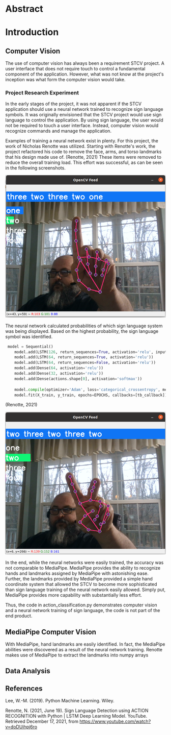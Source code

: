 # Abstract

# Introduction

## Computer Vision 

The use of computer vision has always been a requirement STCV project. A user interface that does not require touch to control a fundamental component of the application. However, what was not know at the project's inception was what form the computer vision would take.

### Project Research Experiment

In the early stages of the project, it was not apparent if the STCV application should use a neural network trained to recognize sign language symbols. It was originally envisioned that the STCV project would use sign language to control the application. By using sign language, the user would not be required to touch a user interface.  Instead, computer vision would recognize commands and manage the application. 

Examples of training a neural network exist in plenty. For this project, the work of Nicholas Renotte was utilized.  Starting with Renotte's work, the project refactored his code to remove the face, arms, and torso landmarks that his design made use of. (Renotte, 2021) These items were removed to reduce the overall training load. This effort was successful, as can be seen in the following screenshots.

![Image One](Selection_113.png)

The neural network calculated probabilities of which sign language system was being displayed. Based on the highest probability, the sign language symbol was identified.  

```python
 model = Sequential()
    model.add(LSTM(126, return_sequences=True, activation='relu', input_shape=(30, 126)))
    model.add(LSTM(64, return_sequences=True, activation='relu'))
    model.add(LSTM(64, return_sequences=False, activation='relu'))
    model.add(Dense(64, activation='relu'))
    model.add(Dense(32, activation='relu'))
    model.add(Dense(actions.shape[0], activation='softmax'))

    model.compile(optimizer='Adam', loss='categorical_crossentropy', metrics=['categorical_accuracy'])
    model.fit(X_train, y_train, epochs=EPOCHS, callbacks=[tb_callback])

```
(Renotte, 2021)

![Image Two](Selection_112.png)

In the end, while the neural networks were easily trained, the accuracy was not comparable to MediaPipe. MediaPipe provides the ability to recognize hands and landmarks assigned by MediaPipe with astonishing ease.  Further, the landmarks provided by MediaPipe provided a simple hand coordinate system that allowed the STCV to become more sophisticated than sign language training of the neural network easily allowed. Simply put, MediaPipe provides more capability with substantially less effort. 

Thus, the code in action_classification.py demonstrates computer vision and a neural network training of sign language, the code is not part of the end product. 

## MediaPipe Computer Vision

With MediaPipe, hand landmarks are easily identified. In fact, the MediaPipe abilities were discovered as a result of the neural network training. Renotte makes use of MediaPipe to extract the landmarks into numpy arrays

## Data Analysis


## References

Lee, W.-M. (2019). Python Machine Learning. Wiley.

Renotte, N. (2021, June 19). Sign Language Detection using ACTION   RECOGNITION with Python | LSTM Deep Learning Model. YouTube. Retrieved December 17, 2021, from https://www.youtube.com/watch?v=doDUihpj6ro